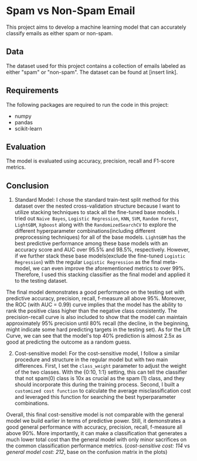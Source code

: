# Spam vs Non-Spam Email
This project aims to develop a machine learning model that can accurately classify emails as either spam or non-spam.

## Data
The dataset used for this project contains a collection of emails labeled as either "spam" or "non-spam". The dataset can be found at [insert link].

## Requirements
The following packages are required to run the code in this project:
* numpy
* pandas
* scikit-learn

## Evaluation
The model is evaluated using accuracy, precision, recall and F1-score metrics.

## Conclusion
1. Standard Model:
I chose the standard train-test split method for this dataset over the nested cross-validation structure because I want to utilize stacking techniques to stack all the fine-tuned base models. I tried out `Naive Bayes`, `Logistic Regression`, `KNN`, `SVM`, `Random Forest`, `LightGBM`, `Xgboost` along with the `RandomizedSearchCV` to explore the different hyperparameter combinations(including different preprocessing techniques) for all of the base models. `LightGBM` has the best predictive performance among these base models with an accuracy score and AUC over 95.5% and 98.5%, respectively. However, if we further stack these base models(exclude the fine-tuned `Logistic Regression`) with the regular `Logistic Regression` as the final meta-model, we can even improve the aforementioned metrics to over 99%. Therefore, I used this stacking classifier as the final model and applied it to the testing dataset. 

The final model demonstrates a good performance on the testing set with predictive accuracy, precision, recall, f-measure all above 95%. Moreover, the ROC (with AUC = 0.99) curve implies that the model has the ability to rank the positive class higher than the negative class consistently. The precision-recall curve is also included to show that the model can maintain approximately 95% precision until 80% recall (the decline, in the beginning, might indicate some hard predicting targets in the testing set). As for the Lift Curve, we can see that the model's top 40% prediction is almost 2.5x as good at predicting the outcome as a random guess.

2. Cost-sensitive model:
For the cost-sensitive model, I follow a similar procedure and structure in the regular model but with two main differences. First, I set the `class_weight` parameter to adjust the weight of the two classes. With the {0:10, 1:1} setting, this can tell the classifier that not spam(0) class is 10x as crucial as the spam (1) class, and they should incorporate this during the training process. Second, I built a `customized cost function` to calculate the average misclassification cost and leveraged this function for searching the best hyperparameter combinations.

Overall, this final cost-sensitive model is not comparable with the general model we build earlier in terms of predictive power. Still, it demonstrates a good general performance with accuracy, precision, recall, f-measure all above 90%. More importantly, it can make a classification that generates a much lower total cost than the general model with only minor sacrifices on the common classification performance metrics. (*cost-sensitive cost: 114* vs *general model cost: 212*, base on the confusion matrix in the plots) 
